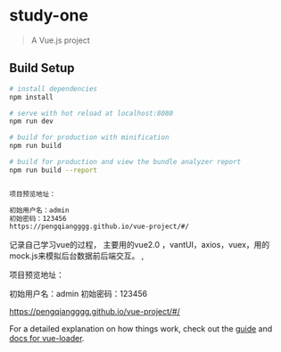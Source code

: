 # study-one

> A Vue.js project

## Build Setup

``` bash
# install dependencies
npm install

# serve with hot reload at localhost:8080
npm run dev

# build for production with minification
npm run build

# build for production and view the bundle analyzer report
npm run build --report


项目预览地址：

初始用户名：admin
初始密码：123456
https://pengqiangggg.github.io/vue-project/#/
```
记录自己学习vue的过程，
主要用的vue2.0 ，vantUI，axios，vuex，用的mock.js来模拟后台数据前后端交互。 ,

项目预览地址：

初始用户名：admin
初始密码：123456

https://pengqiangggg.github.io/vue-project/#/

For a detailed explanation on how things work, check out the [guide](http://vuejs-templates.github.io/webpack/) and [docs for vue-loader](http://vuejs.github.io/vue-loader).
